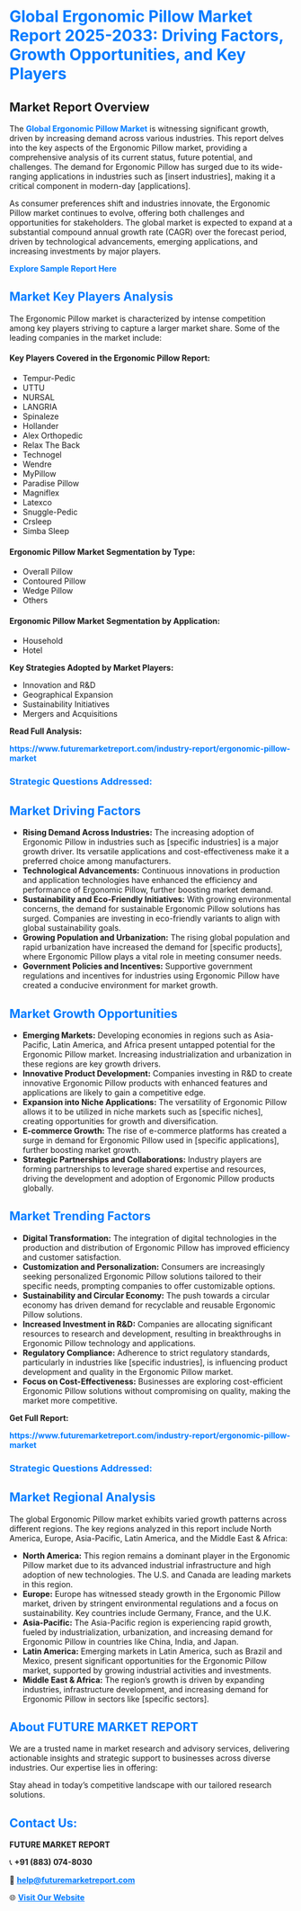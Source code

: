 <h1 style="color: #007BFF;">Global Ergonomic Pillow Market Report 2025-2033: Driving Factors, Growth Opportunities, and Key Players</h1>

<section id="overview">
<h2>Market Report Overview</h2>
<p>The <a href="https://www.futuremarketreport.com/industry-report/ergonomic-pillow-market" style="color: #007BFF; text-decoration: none;"><strong>Global Ergonomic Pillow Market</strong></a> is witnessing significant growth, driven by increasing demand across various industries. This report delves into the key aspects of the Ergonomic Pillow market, providing a comprehensive analysis of its current status, future potential, and challenges. The demand for Ergonomic Pillow has surged due to its wide-ranging applications in industries such as [insert industries], making it a critical component in modern-day [applications].</p>
<p>As consumer preferences shift and industries innovate, the Ergonomic Pillow market continues to evolve, offering both challenges and opportunities for stakeholders. The global market is expected to expand at a substantial compound annual growth rate (CAGR) over the forecast period, driven by technological advancements, emerging applications, and increasing investments by major players.</p>
</section>

<section id="overview">
<p><a href="https://www.futuremarketreport.com/request-sample/reportId=45465" style="color: #007BFF; text-decoration: none;"><strong>Explore Sample Report Here</strong></a></p>
</section>

<section id="key-players">
<h2 style="color: #007BFF;">Market Key Players Analysis</h2>
<p>The Ergonomic Pillow market is characterized by intense competition among key players striving to capture a larger market share. Some of the leading companies in the market include:</p>
<h4>Key Players Covered in the Ergonomic Pillow Report:</h4>
<ul><li>Tempur-Pedic</li><li>UTTU</li><li>NURSAL</li><li>LANGRIA</li><li>Spinaleze</li><li>Hollander</li><li>Alex Orthopedic</li><li>Relax The Back</li><li>Technogel</li><li>Wendre</li><li>MyPillow</li><li>Paradise Pillow</li><li>Magniflex</li><li>Latexco</li><li>Snuggle-Pedic</li><li>Crsleep</li><li>Simba Sleep</li></ul>
<h4>Ergonomic Pillow Market Segmentation by Type:</h4>
<ul><li>Overall Pillow</li><li>Contoured Pillow</li><li>Wedge Pillow</li><li>Others</li></ul>

<h4>Ergonomic Pillow Market Segmentation by Application:</h4>
<ul><li>Household</li><li>Hotel</li></ul>
<p><strong>Key Strategies Adopted by Market Players:</strong></p>
<ul>
<li>Innovation and R&D</li>
<li>Geographical Expansion</li>
<li>Sustainability Initiatives</li>
<li>Mergers and Acquisitions</li>
</ul>
</section>

<section>
<p><strong>Read Full Analysis: </strong></p><a href="https://www.futuremarketreport.com/industry-report/ergonomic-pillow-market" style="color: #007BFF; text-decoration: none;"><strong>https://www.futuremarketreport.com/industry-report/ergonomic-pillow-market</strong></a>
<h3 style="color: #007BFF;">Strategic Questions Addressed:</h3>
</section>

<section id="driving-factors">
<h2 style="color: #007BFF;">Market Driving Factors</h2>
<ul>
<li><strong>Rising Demand Across Industries:</strong> The increasing adoption of Ergonomic Pillow in industries such as [specific industries] is a major growth driver. Its versatile applications and cost-effectiveness make it a preferred choice among manufacturers.</li>
<li><strong>Technological Advancements:</strong> Continuous innovations in production and application technologies have enhanced the efficiency and performance of Ergonomic Pillow, further boosting market demand.</li>
<li><strong>Sustainability and Eco-Friendly Initiatives:</strong> With growing environmental concerns, the demand for sustainable Ergonomic Pillow solutions has surged. Companies are investing in eco-friendly variants to align with global sustainability goals.</li>
<li><strong>Growing Population and Urbanization:</strong> The rising global population and rapid urbanization have increased the demand for [specific products], where Ergonomic Pillow plays a vital role in meeting consumer needs.</li>
<li><strong>Government Policies and Incentives:</strong> Supportive government regulations and incentives for industries using Ergonomic Pillow have created a conducive environment for market growth.</li>
</ul>
</section>

<section id="growth-opportunities">
<h2 style="color: #007BFF;">Market Growth Opportunities</h2>
<ul>
<li><strong>Emerging Markets:</strong> Developing economies in regions such as Asia-Pacific, Latin America, and Africa present untapped potential for the Ergonomic Pillow market. Increasing industrialization and urbanization in these regions are key growth drivers.</li>
<li><strong>Innovative Product Development:</strong> Companies investing in R&D to create innovative Ergonomic Pillow products with enhanced features and applications are likely to gain a competitive edge.</li>
<li><strong>Expansion into Niche Applications:</strong> The versatility of Ergonomic Pillow allows it to be utilized in niche markets such as [specific niches], creating opportunities for growth and diversification.</li>
<li><strong>E-commerce Growth:</strong> The rise of e-commerce platforms has created a surge in demand for Ergonomic Pillow used in [specific applications], further boosting market growth.</li>
<li><strong>Strategic Partnerships and Collaborations:</strong> Industry players are forming partnerships to leverage shared expertise and resources, driving the development and adoption of Ergonomic Pillow products globally.</li>
</ul>
</section>

<section id="trending-factors">
<h2 style="color: #007BFF;">Market Trending Factors</h2>
<ul>
<li><strong>Digital Transformation:</strong> The integration of digital technologies in the production and distribution of Ergonomic Pillow has improved efficiency and customer satisfaction.</li>
<li><strong>Customization and Personalization:</strong> Consumers are increasingly seeking personalized Ergonomic Pillow solutions tailored to their specific needs, prompting companies to offer customizable options.</li>
<li><strong>Sustainability and Circular Economy:</strong> The push towards a circular economy has driven demand for recyclable and reusable Ergonomic Pillow solutions.</li>
<li><strong>Increased Investment in R&D:</strong> Companies are allocating significant resources to research and development, resulting in breakthroughs in Ergonomic Pillow technology and applications.</li>
<li><strong>Regulatory Compliance:</strong> Adherence to strict regulatory standards, particularly in industries like [specific industries], is influencing product development and quality in the Ergonomic Pillow market.</li>
<li><strong>Focus on Cost-Effectiveness:</strong> Businesses are exploring cost-efficient Ergonomic Pillow solutions without compromising on quality, making the market more competitive.</li>
</ul>
</section>

<section>
<p><strong>Get Full Report: </strong></p><a href="https://www.futuremarketreport.com/industry-report/ergonomic-pillow-market" style="color: #007BFF; text-decoration: none;"><strong>https://www.futuremarketreport.com/industry-report/ergonomic-pillow-market</strong></a>
<h3 style="color: #007BFF;">Strategic Questions Addressed:</h3>
</section>


<section id="regional-analysis">
<h2 style="color: #007BFF;">Market Regional Analysis</h2>
<p>The global Ergonomic Pillow market exhibits varied growth patterns across different regions. The key regions analyzed in this report include North America, Europe, Asia-Pacific, Latin America, and the Middle East & Africa:</p>
<ul>
<li><strong>North America:</strong> This region remains a dominant player in the Ergonomic Pillow market due to its advanced industrial infrastructure and high adoption of new technologies. The U.S. and Canada are leading markets in this region.</li>
<li><strong>Europe:</strong> Europe has witnessed steady growth in the Ergonomic Pillow market, driven by stringent environmental regulations and a focus on sustainability. Key countries include Germany, France, and the U.K.</li>
<li><strong>Asia-Pacific:</strong> The Asia-Pacific region is experiencing rapid growth, fueled by industrialization, urbanization, and increasing demand for Ergonomic Pillow in countries like China, India, and Japan.</li>
<li><strong>Latin America:</strong> Emerging markets in Latin America, such as Brazil and Mexico, present significant opportunities for the Ergonomic Pillow market, supported by growing industrial activities and investments.</li>
<li><strong>Middle East & Africa:</strong> The region’s growth is driven by expanding industries, infrastructure development, and increasing demand for Ergonomic Pillow in sectors like [specific sectors].</li>
</ul>
</section>

<footer>
<h2 style="color: #007BFF;">About FUTURE MARKET REPORT</h2>
<p>We are a trusted name in market research and advisory services, delivering actionable insights and strategic support to businesses across diverse industries. Our expertise lies in offering:</p>

<p>Stay ahead in today’s competitive landscape with our tailored research solutions.</p>

<h2 style="color: #007BFF;">Contact Us:</h2>
<p><strong>FUTURE MARKET REPORT</strong></p>
<p>📞 <strong>+91 (883) 074-8030</strong></p>
<p>📧 <strong><a href="mailto:help@futuremarketreport.com" style="color: #007BFF;">help@futuremarketreport.com</a></strong></p>
<p>🌐 <strong><a href="https://www.futuremarketreport.com/" style="color: #007BFF;">Visit Our Website</a></strong></p>
</footer>